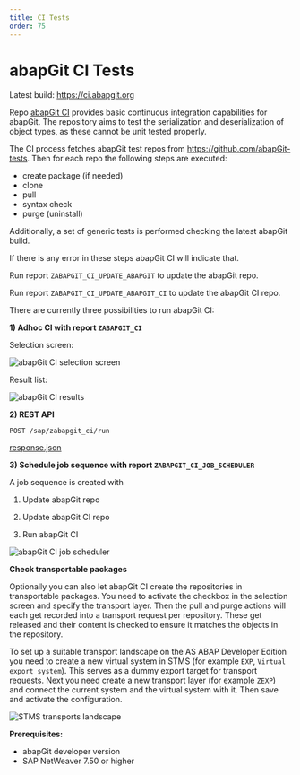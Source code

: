 ```yaml
---
title: CI Tests
order: 75
---
```


# abapGit CI Tests

Latest build: https://ci.abapgit.org

Repo [abapGit CI](https://github.com/abapGit/CI) provides basic continuous integration capabilities for abapGit. The repository aims to test the serialization and deserialization of object types, as these cannot be unit tested properly.

The CI process fetches abapGit test repos from https://github.com/abapGit-tests. Then for each repo the following steps are executed:
- create package (if needed)
- clone
- pull
- syntax check
- purge (uninstall)

Additionally, a set of generic tests is performed checking the latest abapGit build.

If there is any error in these steps abapGit CI will indicate that.

Run report `ZABAPGIT_CI_UPDATE_ABAPGIT` to update the abapGit repo.

Run report `ZABAPGIT_CI_UPDATE_ABAPGIT_CI` to update the abapGit CI repo.

There are currently three possibilities to run abapGit CI:

**1) Adhoc CI with report `ZABAPGIT_CI`**

Selection screen:

![abapGit CI selection screen](/img/ZABAPGIT_CI_selection_screen.png)

Result list:

![abapGit CI results](/img/ZABAPGIT_CI_result.png)

**2) REST API**

`POST /sap/zabapgit_ci/run`

[response.json](example/response.json)

**3) Schedule job sequence with report `ZABAPGIT_CI_JOB_SCHEDULER`**

A job sequence is created with

1) Update abapGit repo

2) Update abapGit CI repo

3) Run abapGit CI

![abapGit CI job scheduler](/img/ZABAPGIT_CI_JOB_SCHEDULER.png)

**Check transportable packages**

Optionally you can also let abapGit CI create the repositories in transportable packages. You need to activate the checkbox in the selection screen and specify the transport layer. Then the pull and purge actions will each get recorded into a transport request per repository. These get released and their content is checked to ensure it matches the objects in the repository.

To set up a suitable transport landscape on the AS ABAP Developer Edition you need to create a new virtual system in STMS (for example `EXP`, `Virtual export system`). This serves as a dummy export target for transport requests. Next you need create a new transport layer (for example `ZEXP`) and connect the current system and the virtual system with it. Then save and activate the configuration.

![STMS transports landscape](/img/STMS.png)

**Prerequisites:**

- abapGit developer version 
- SAP NetWeaver 7.50 or higher

